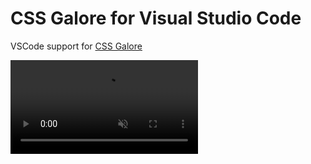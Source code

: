 # CSS Galore for Visual Studio Code

VSCode support for [CSS Galore](https://css.gal)

<video autoplay muted playsinline loop src="screen.mp4"></video>
